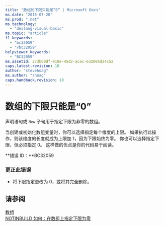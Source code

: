 ```yaml
---
title: "数组的下限只能是“0” | Microsoft Docs"
ms.date: "2015-07-20"
ms.prod: ".net"
ms.technology: 
  - "devlang-visual-basic"
ms.topic: "article"
f1_keywords: 
  - "bc32059"
  - "vbc32059"
helpviewer_keywords: 
  - "BC32059"
ms.assetid: 273b69df-910e-45d2-acac-632005d24c5a
caps.latest.revision: 10
author: "stevehoag"
ms.author: "shoag"
caps.handback.revision: 10
---
```

# 数组的下限只能是“0”
声明语句或 `New` 子句用于指定下限为非零的数组。  
  
 当创建或初始化数组变量时，你可以选择指定每个维度的上限。 如果执行此操作，则该维度的长度就成为上限加 1，因为下限始终为零。 你也可以选择指定下限，但必须指定 0。 这样做的优点是你的代码易于阅读。  
  
 **错误 ID：**BC32059  
  
### 更正此错误  
  
-   将下限指定更改为 0，或将其完全删除。  
  
## 请参阅  
 [数组](../../visual-basic/programming-guide/language-features/arrays/index.md)   
 [NOTINBUILD 如何：在数组上指定下限为零](http://msdn.microsoft.com/zh-cn/20ffd49a-64f7-4634-8ed0-46ba1049d935)